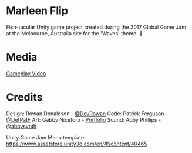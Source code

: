 # Marleen Flip

Fish-tacular Unity game project created during the 2017 Global Game Jam at the Melbourne, Australia site for the 'Waves' theme. 🐬

# Media

[Gameplay Video](https://youtu.be/vRE310-bxSQ)

# Credits
Design: Rowan Donaldson - [@DevRowan](https://twitter.com/DevRowan)
Code: Patrick Ferguson - [@DefPatF](https://twitter.com/DevPatF)
Art: Gabby Niceforo - [Portfolio](http://3dartist.phoenixinteractive.com.au)
Sound: Abby Phillips - [@abbysynth](https://twitter.com/abbysynth)

Unity Game Jam Menu template: https://www.assetstore.unity3d.com/en/#!/content/40465
